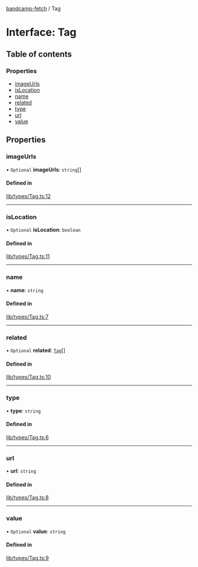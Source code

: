 [bandcamp-fetch](../README.md) / Tag

# Interface: Tag

## Table of contents

### Properties

- [imageUrls](Tag.md#imageurls)
- [isLocation](Tag.md#islocation)
- [name](Tag.md#name)
- [related](Tag.md#related)
- [type](Tag.md#type)
- [url](Tag.md#url)
- [value](Tag.md#value)

## Properties

### imageUrls

• `Optional` **imageUrls**: `string`[]

#### Defined in

[lib/types/Tag.ts:12](https://github.com/patrickkfkan/bandcamp-fetch/blob/eace49c/src/lib/types/Tag.ts#L12)

___

### isLocation

• `Optional` **isLocation**: `boolean`

#### Defined in

[lib/types/Tag.ts:11](https://github.com/patrickkfkan/bandcamp-fetch/blob/eace49c/src/lib/types/Tag.ts#L11)

___

### name

• **name**: `string`

#### Defined in

[lib/types/Tag.ts:7](https://github.com/patrickkfkan/bandcamp-fetch/blob/eace49c/src/lib/types/Tag.ts#L7)

___

### related

• `Optional` **related**: [`Tag`](Tag.md)[]

#### Defined in

[lib/types/Tag.ts:10](https://github.com/patrickkfkan/bandcamp-fetch/blob/eace49c/src/lib/types/Tag.ts#L10)

___

### type

• **type**: `string`

#### Defined in

[lib/types/Tag.ts:6](https://github.com/patrickkfkan/bandcamp-fetch/blob/eace49c/src/lib/types/Tag.ts#L6)

___

### url

• **url**: `string`

#### Defined in

[lib/types/Tag.ts:8](https://github.com/patrickkfkan/bandcamp-fetch/blob/eace49c/src/lib/types/Tag.ts#L8)

___

### value

• `Optional` **value**: `string`

#### Defined in

[lib/types/Tag.ts:9](https://github.com/patrickkfkan/bandcamp-fetch/blob/eace49c/src/lib/types/Tag.ts#L9)
